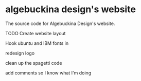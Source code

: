 # algebuckina design's website
The source code for Algebuckina Design's website.


TODO
Create website layout

Hook ubuntu and IBM fonts in

redesign logo

clean up the spagetti code

add comments so I know what I'm doing

